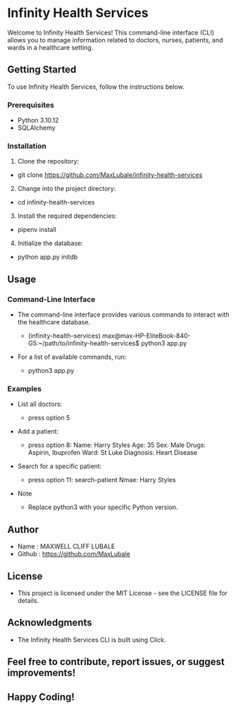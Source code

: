 # Infinity Health Services

Welcome to Infinity Health Services! This command-line interface (CLI) allows you to manage information related to doctors, nurses, patients, and wards in a healthcare setting.

## Getting Started

To use Infinity Health Services, follow the instructions below.

### Prerequisites

- Python 3.10.12
- SQLAlchemy

### Installation

1. Clone the repository:
  - git clone https://github.com/MaxLubale/infinity-health-services

2. Change into the project directory:
  - cd infinity-health-services

3. Install the required dependencies:
  - pipenv install

4. Initialize the database:
  - python app.py initdb


## Usage
### Command-Line Interface

* The command-line interface provides various commands to interact with the healthcare database.

    - (infinity-health-services) max@max-HP-EliteBook-840-G5:~/path/to/infinity-health-services$ python3 app.py

* For a list of available commands, run:

    - python3 app.py 

### Examples
 * List all doctors:

    - press option 5
 * Add a patient:

   - press option 8: Name: Harry Styles    Age: 35   Sex: Male   Drugs: Aspirin, Ibuprofen  Ward: St Luke   Diagnosis: Heart Disease

 * Search for a specific patient:

   - press option 11: search-patient Nmae: Harry Styles
   
 * Note
   - Replace python3 with your specific Python version.

## Author
  - Name : MAXWELL CLIFF LUBALE
  - Github : https://github.com/MaxLubale

## License
 - This project is licensed under the MIT License - see the LICENSE file for details.

## Acknowledgments
  - The Infinity Health Services CLI is built using Click.

## Feel free to contribute, report issues, or suggest improvements!

## Happy Coding!